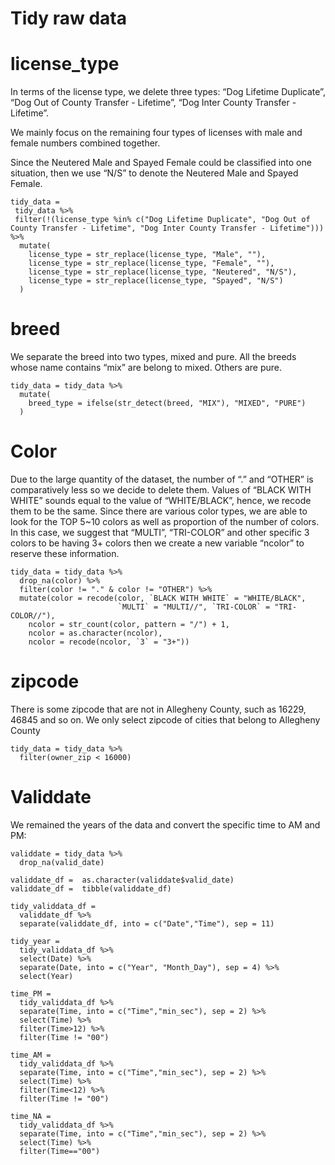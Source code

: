 Tidy raw data
================

license\_type
=============

In terms of the license type, we delete three types: “Dog Lifetime
Duplicate”, “Dog Out of County Transfer - Lifetime”, “Dog Inter County
Transfer - Lifetime”.

We mainly focus on the remaining four types of licenses with male and
female numbers combined together.

Since the Neutered Male and Spayed Female could be classified into one
situation, then we use “N/S” to denote the Neutered Male and Spayed
Female.

    tidy_data = 
     tidy_data %>% 
     filter(!(license_type %in% c("Dog Lifetime Duplicate", "Dog Out of County Transfer - Lifetime", "Dog Inter County Transfer - Lifetime"))) %>% 
      mutate(
        license_type = str_replace(license_type, "Male", ""),
        license_type = str_replace(license_type, "Female", ""),
        license_type = str_replace(license_type, "Neutered", "N/S"),
        license_type = str_replace(license_type, "Spayed", "N/S")
      )

breed
=====

We separate the breed into two types, mixed and pure. All the breeds
whose name contains “mix” are belong to mixed. Others are pure.

    tidy_data = tidy_data %>% 
      mutate(
        breed_type = ifelse(str_detect(breed, "MIX"), "MIXED", "PURE")
      )

Color
=====

Due to the large quantity of the dataset, the number of “.” and “OTHER”
is comparatively less so we decide to delete them. Values of “BLACK WITH
WHITE” sounds equal to the value of “WHITE/BLACK”, hence, we recode them
to be the same. Since there are various color types, we are able to look
for the TOP 5\~10 colors as well as proportion of the number of colors.
In this case, we suggest that “MULTI”, “TRI-COLOR” and other specific 3
colors to be having 3+ colors then we create a new variable “ncolor” to
reserve these information.

    tidy_data = tidy_data %>% 
      drop_na(color) %>% 
      filter(color != "." & color != "OTHER") %>% 
      mutate(color = recode(color, `BLACK WITH WHITE` = "WHITE/BLACK", 
                            `MULTI` = "MULTI//", `TRI-COLOR` = "TRI-COLOR//"),
        ncolor = str_count(color, pattern = "/") + 1,
        ncolor = as.character(ncolor),
        ncolor = recode(ncolor, `3` = "3+"))

zipcode
=======

There is some zipcode that are not in Allegheny County, such as 16229,
46845 and so on. We only select zipcode of cities that belong to
Allegheny County

    tidy_data = tidy_data %>% 
      filter(owner_zip < 16000)

Validdate
=========

We remained the years of the data and convert the specific time to AM
and PM:

    validdate = tidy_data %>% 
      drop_na(valid_date)  

    validdate_df =  as.character(validdate$valid_date) 
    validdate_df =  tibble(validdate_df)

    tidy_validdata_df =
      validdate_df %>%
      separate(validdate_df, into = c("Date","Time"), sep = 11)

    tidy_year = 
      tidy_validdata_df %>%
      select(Date) %>%
      separate(Date, into = c("Year", "Month_Day"), sep = 4) %>%
      select(Year)

    time_PM = 
      tidy_validdata_df %>%
      separate(Time, into = c("Time","min_sec"), sep = 2) %>%
      select(Time) %>%
      filter(Time>12) %>%  
      filter(Time != "00")

    time_AM = 
      tidy_validdata_df %>%
      separate(Time, into = c("Time","min_sec"), sep = 2) %>%
      select(Time) %>%
      filter(Time<12) %>%  
      filter(Time != "00")

    time_NA = 
      tidy_validdata_df %>%
      separate(Time, into = c("Time","min_sec"), sep = 2) %>%
      select(Time) %>%
      filter(Time=="00")
